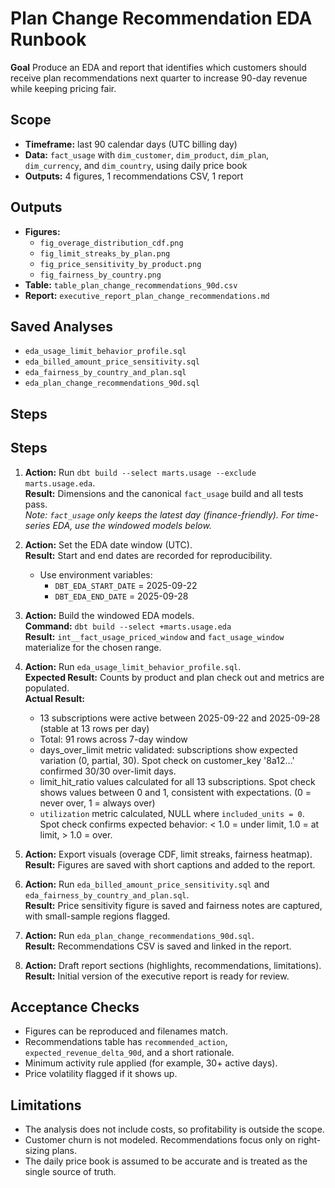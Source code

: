 # Plan Change Recommendation EDA Runbook

**Goal** 
Produce an EDA and report that identifies which customers should receive plan recommendations next quarter to increase 90-day revenue while keeping pricing fair.

## Scope
- **Timeframe:** last 90 calendar days (UTC billing day)  
- **Data:** `fact_usage` with `dim_customer`, `dim_product`, `dim_plan`, `dim_currency`, and `dim_country`, using daily price book
- **Outputs:** 4 figures, 1 recommendations CSV, 1 report  

## Outputs
- **Figures:**  
  - `fig_overage_distribution_cdf.png`  
  - `fig_limit_streaks_by_plan.png`  
  - `fig_price_sensitivity_by_product.png`  
  - `fig_fairness_by_country.png`  
- **Table:** `table_plan_change_recommendations_90d.csv`  
- **Report:** `executive_report_plan_change_recommendations.md`  

## Saved Analyses
- `eda_usage_limit_behavior_profile.sql`  
- `eda_billed_amount_price_sensitivity.sql`  
- `eda_fairness_by_country_and_plan.sql`  
- `eda_plan_change_recommendations_90d.sql`  

## Steps

## Steps 

1. **Action:** Run `dbt build --select marts.usage --exclude marts.usage.eda`.  
   **Result:** Dimensions and the canonical `fact_usage` build and all tests pass.  
   *Note: `fact_usage` only keeps the latest day (finance-friendly). For time-series EDA, use the windowed models below.*   

2. **Action:** Set the EDA date window (UTC).  
   **Result:** Start and end dates are recorded for reproducibility.  
   - Use environment variables:  
     - `DBT_EDA_START_DATE` = 2025-09-22  
     - `DBT_EDA_END_DATE`   = 2025-09-28  

3. **Action:** Build the windowed EDA models.  
   **Command:** `dbt build --select +marts.usage.eda`  
   **Result:** `int__fact_usage_priced_window` and `fact_usage_window` materialize for the chosen range.  

4. **Action:** Run `eda_usage_limit_behavior_profile.sql`.  
   **Expected Result:** Counts by product and plan check out and metrics are populated.  
   **Actual Result:**
     - 13 subscriptions were active between 2025-09-22 and 2025-09-28 (stable at 13 rows per day)
     - Total: 91 rows across 7-day window
     - days_over_limit metric validated: subscriptions show expected variation (0, partial, 30).
          Spot check on customer_key '8a12...' confirmed 30/30 over-limit days.
     - limit_hit_ratio values calculated for all 13 subscriptions.
          Spot check shows values between 0 and 1, consistent with expectations.
          (0 = never over, 1 = always over)
     - `utilization` metric calculated, NULL where `included_units = 0`.  
       Spot check confirms expected behavior: < 1.0 = under limit, 1.0 = at limit, > 1.0 = over.

5. **Action:** Export visuals (overage CDF, limit streaks, fairness heatmap).  
   **Result:** Figures are saved with short captions and added to the report.  

6. **Action:** Run `eda_billed_amount_price_sensitivity.sql` and `eda_fairness_by_country_and_plan.sql`.  
   **Result:** Price sensitivity figure is saved and fairness notes are captured, with small-sample regions flagged.  

7. **Action:** Run `eda_plan_change_recommendations_90d.sql`.  
   **Result:** Recommendations CSV is saved and linked in the report.  

8. **Action:** Draft report sections (highlights, recommendations, limitations).  
   **Result:** Initial version of the executive report is ready for review.  
   

## Acceptance Checks
- Figures can be reproduced and filenames match.  
- Recommendations table has `recommended_action`, `expected_revenue_delta_90d`, and a short rationale.  
- Minimum activity rule applied (for example, 30+ active days).  
- Price volatility flagged if it shows up.  

## Limitations
- The analysis does not include costs, so profitability is outside the scope.  
- Customer churn is not modeled. Recommendations focus only on right-sizing plans.  
- The daily price book is assumed to be accurate and is treated as the single source of truth.  
